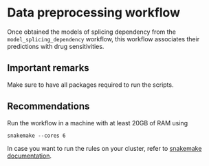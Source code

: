 # Data preprocessing workflow

Once obtained the models of splicing dependency from the `model_splicing_dependency` workflow, this workflow associates their predictions with drug sensitivities.

## Important remarks

Make sure to have all packages required to run the scripts.

## Recommendations
Run the workflow in a machine with at least 20GB of RAM using
```
snakemake --cores 6
```
In case you want to run the rules on your cluster, refer to [snakemake documentation](https://snakemake.readthedocs.io/en/stable/executing/cluster.html).